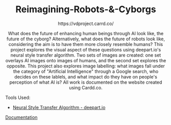 # <div align="center"> Reimagining-Robots-&-Cyborgs </div>
<div align="center"> https://vdproject.carrd.co/ 

What does the future of enhancing human beings through AI look like, the future of the cyborg? Alternatively, what does the future of robots look like, considering the aim is to have them more closely resemble humans? This project explores the visual aspect of these questions using deepart.io's neural style transfer algorithm. Two sets of images are created: one set overlays AI images onto images of humans, and the second set explores the opposite. This project also explores image labelling: what images fall under the category of "Artificial Intelligence" through a Google search, who decides on these lablels, and what impact do they have on people's perception of what AI is? All work is documented on the website created using Cardd.co. </div>

Tools Used:
- [Neural Style Transfer Algorithm - deepart.io](https://deepart.io/)   

[Documentation](https://docs.google.com/document/d/1pDRqSWqblteE3h9-fjGni2GMQzmd_t7jgIAPsIK9_JU/edit?usp=sharing)   
